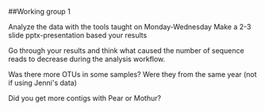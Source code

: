 ##Working group 1

Analyze the data with the tools taught on Monday-Wednesday
Make a 2-3 slide pptx-presentation based your results

Go through your results and think what caused the number of sequence reads to decrease during the analysis workflow. 

Was there more OTUs in some samples? Were they from the same year (not if using Jenni's data)

Did you get more contigs with Pear or Mothur?
